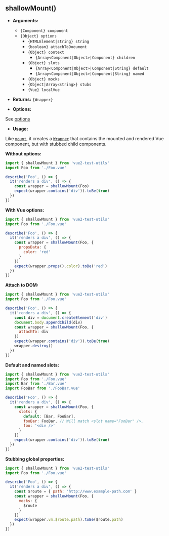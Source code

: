 ## shallowMount()

- **Arguments:**

  - `{Component} component`
  - `{Object} options`
    - `{HTMLElement|string} string`
    - `{boolean} attachToDocument`
    - `{Object} context`
      - `{Array<Component|Object>|Component} children`
    - `{Object} slots`
      - `{Array<Component|Object>|Component|String} default`
      - `{Array<Component|Object>|Component|String} named`
    - `{Object} mocks`
    - `{Object|Array<string>} stubs`
    - `{Vue} localVue`

- **Returns:** `{Wrapper}`

- **Options:**

See [options](./options.md)

- **Usage:**

Like [`mount`](mount.md), it creates a [`Wrapper`](wrapper/) that contains the mounted and rendered Vue component, but with stubbed child components.

**Without options:**

```js
import { shallowMount } from 'vue2-test-utils'
import Foo from './Foo.vue'

describe('Foo', () => {
  it('renders a div', () => {
    const wrapper = shallowMount(Foo)
    expect(wrapper.contains('div')).toBe(true)
  })
})
```

**With Vue options:**

```js
import { shallowMount } from 'vue2-test-utils'
import Foo from './Foo.vue'

describe('Foo', () => {
  it('renders a div', () => {
    const wrapper = shallowMount(Foo, {
      propsData: {
        color: 'red'
      }
    })
    expect(wrapper.props().color).toBe('red')
  })
})
```

**Attach to DOM:**

```js
import { shallowMount } from 'vue2-test-utils'
import Foo from './Foo.vue'

describe('Foo', () => {
  it('renders a div', () => {
    const div = document.createElement('div')
    document.body.appendChild(div)
    const wrapper = shallowMount(Foo, {
      attachTo: div
    })
    expect(wrapper.contains('div')).toBe(true)
    wrapper.destroy()
  })
})
```

**Default and named slots:**

```js
import { shallowMount } from 'vue2-test-utils'
import Foo from './Foo.vue'
import Bar from './Bar.vue'
import FooBar from './FooBar.vue'

describe('Foo', () => {
  it('renders a div', () => {
    const wrapper = shallowMount(Foo, {
      slots: {
        default: [Bar, FooBar],
        fooBar: FooBar, // Will match <slot name="FooBar" />,
        foo: '<div />'
      }
    })
    expect(wrapper.contains('div')).toBe(true)
  })
})
```

**Stubbing global properties:**

```js
import { shallowMount } from 'vue2-test-utils'
import Foo from './Foo.vue'

describe('Foo', () => {
  it('renders a div', () => {
    const $route = { path: 'http://www.example-path.com' }
    const wrapper = shallowMount(Foo, {
      mocks: {
        $route
      }
    })
    expect(wrapper.vm.$route.path).toBe($route.path)
  })
})
```
